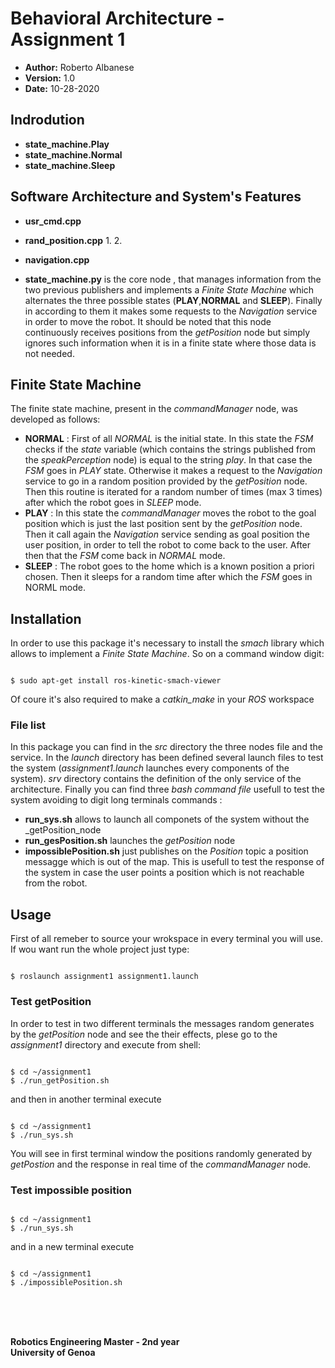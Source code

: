 # Behavioral Architecture - Assignment 1

   - __Author:__ Roberto Albanese
   - __Version:__ 1.0
   - __Date:__ 10-28-2020

## Indrodution

- __state_machine.Play__  
- __state_machine.Normal__ 
- __state_machine.Sleep__ 
## Software Architecture and System's Features

* __usr_cmd.cpp__ 
* __rand_position.cpp__ 
   1. 
   2. 
* __navigation.cpp__ 
   
* __state_machine.py__ is the core node , that manages information from the two previous publishers and implements a _Finite State Machine_ which alternates the three possible states (__PLAY__,__NORMAL__ and __SLEEP__). Finally in according to them it makes some requests to the _Navigation_ service in order to move the robot. 
It should be noted that this node continuously receives positions from the _getPosition_ node but simply ignores such information when it is in a finite state where those data is not needed.

## Finite State Machine 
The finite state machine, present in the _commandManager_ node, was developed as follows: 
* __NORMAL__ : First of all _NORMAL_ is the initial state. In this state the _FSM_ checks if the _state_ variable (which contains the strings published from the _speakPerception_ node) is equal to the string _play_. In that case the _FSM_ goes in _PLAY_ state. Otherwise it makes a request to the _Navigation_ service to go in a random position provided by the _getPosition_ node. 
Then this routine is iterated for a random number of times (max 3 times) after which the robot goes in _SLEEP_ mode. 
* __PLAY__ : In this state the _commandManager_ moves the robot to the goal position which is just the last position sent by the _getPosition_ node. Then it call again the _Navigation_ service sending as goal position the user position, in order to tell the robot to come back to the user. After then that the _FSM_ come back in _NORMAL_ mode.
* __SLEEP__ : The robot goes to the home which is a known position a priori chosen. Then it sleeps for a random time after which the _FSM_ goes in NORML mode. 

## Installation
In order to use this package it's necessary to install the _smach_ library which allows to implement a _Finite State Machine_. So on a command window digit:
```

$ sudo apt-get install ros-kinetic-smach-viewer
```
Of coure it's also required to make a _catkin_make_ in your _ROS_ workspace
### File list
In this package you can find in the _src_ directory the three nodes file and the service. In the _launch_ directory has been defined several launch files to test the system (_assignment1.launch_ launches every components of the system). _srv_ directory contains the definition of the only service of the architecture. Finally you can find three _bash command file_ usefull to test the system avoiding to digit long terminals commands :
- __run_sys.sh__ allows to launch all componets of the system without the _getPosition_node
- __run_gesPosition.sh__ launches the _getPosition_ node
- __impossiblePosition.sh__  just publishes on the _Position_ topic a position messagge which is out of the map. This is usefull to test the response of the system in case the user points a position which is not reachable from the robot.     

## Usage
First of all remeber to source your wrokspace in every terminal you will use.
If wou want run the whole project just type:
```

$ roslaunch assignment1 assignment1.launch
```
### Test getPosition 
In order to test in two different terminals the messages random generates by the _getPosition_ node and see the their effects, plese go to the _assignment1_ directory and execute from shell:
```

$ cd ~/assignment1
$ ./run_getPosition.sh
```
and then in another terminal execute
```

$ cd ~/assignment1
$ ./run_sys.sh
```
You will see in first terminal window the positions randomly generated by _getPostion_ and the response in real time of the _commandManager_ node.
### Test impossible position
```

$ cd ~/assignment1
$ ./run_sys.sh
```
and in a new terminal execute
```

$ cd ~/assignment1
$ ./impossiblePosition.sh
```
<br>
<br>
<br>

**Robotics Engineering Master - 2nd year**  <br>
**University of Genoa**